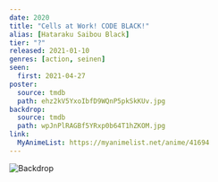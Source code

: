```yaml
---
date: 2020
title: "Cells at Work! CODE BLACK!"
alias: [Hataraku Saibou Black]
tier: "?"
released: 2021-01-10
genres: [action, seinen]
seen:
  first: 2021-04-27
poster:
  source: tmdb
  path: ehz2kV5YxoIbfD9WQnP5pkSkKUv.jpg
backdrop:
  source: tmdb
  path: wpJnPlRAGBf5YRxp0b64T1hZKOM.jpg
link:
  MyAnimeList: https://myanimelist.net/anime/41694
---
```


![Backdrop](https://image.tmdb.org/t/p/w1280/fsnHf3qC4SJAMaYolZqmqvRaVw3.jpg "Source: TMDB")
